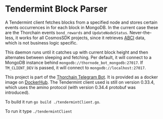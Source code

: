 # Tendermint Block Parser
A Tendermint client fetches blocks from a specified node and stores certain events occurrences in for each block in MongoDB.
In the current case these are the Thorchain events ``bond_rewards`` and ``UpdateNodeStatus``. Never-the-less, it works for all CosmosSDK projects, since it retrieves [ABCI](https://docs.cosmos.network/master/intro/sdk-design.html) data, which is not business logic specific.

This daemon runs until it catches up with current block height and then alternates between sleeping and fetching.
Per default, it will connect to a MongoDB instance behind ``mongodb://thornode_bot_mongodb:27017``. 
If ``TM_CLIENT_DEV`` is passed, it will connect to ``mongodb://localhost:27017``.

This project is part of the [Thorchain Telegram Bot](https://github.com/block42-blockchain-company/thornode-telegram-bot).
It is provided as a docker image on [DockerHub](https://hub.docker.com/repository/docker/block42blockchaincompany/thorchain-parser/general).
The Tendermint client used is still on version 0.33.4, which uses the amino protocol (with version 0.34.4  protobuf was introduced).

To build it run ``go build ./tendermintClient.go``.

To run it type ``./tendermintClient``

